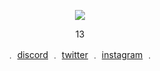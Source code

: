 <p align="center">  
<img src="https://media1.tenor.com/m/7mmzrIZGaAEAAAAC/ken-carson-destroy-lonely.gif">
</p>
 <p align="center">
    13
<p align="center"> 
    ﹒
    <a href="https://discordapp.com/users/786105517004292126/">discord</a>
    ﹒
    <a href="https://twitter.com/depr9ved">twitter</a>
    ﹒
    <a href="https://www.instagram.com/rawwrldd/">instagram</a>
    ﹒
  </p>
  <p align="center">  
</p>
